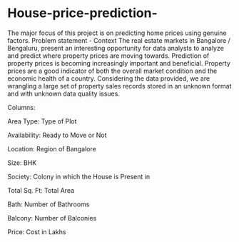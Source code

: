 # House-price-prediction-
 The major focus of this project is on predicting home prices using genuine factors.
Problem statement - 
Context
The real estate markets in Bangalore / Bengaluru, present an interesting opportunity for data analysts to analyze and predict where property prices are moving towards. Prediction of property prices is becoming increasingly important and beneficial. Property prices are a good indicator of both the overall market condition and the economic health of a country. Considering the data provided, we are wrangling a large set of property sales records stored in an unknown format and with unknown data quality issues. 


Columns:

Area Type: Type of Plot

Availability: Ready to Move or Not

Location: Region of Bangalore

Size: BHK

Society: Colony in which the House is Present in

Total Sq. Ft: Total Area

Bath: Number of Bathrooms

Balcony: Number of Balconies

Price: Cost in Lakhs
